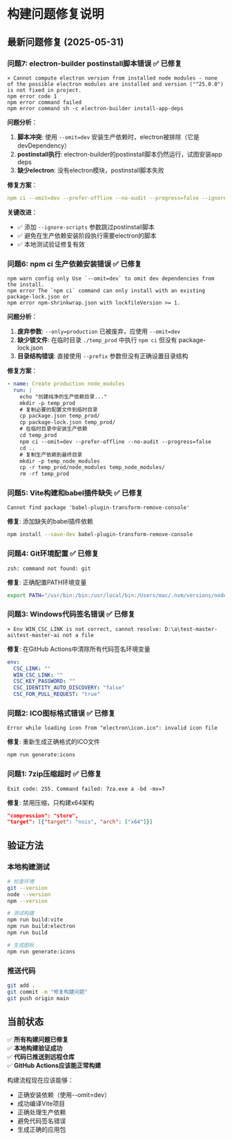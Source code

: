 # 构建问题修复说明

## 最新问题修复 (2025-05-31)

### 问题7: electron-builder postinstall脚本错误 ✅ 已修复
```
⨯ Cannot compute electron version from installed node modules - none of the possible electron modules are installed and version ("^25.0.0") is not fixed in project.
npm error code 1
npm error command failed
npm error command sh -c electron-builder install-app-deps
```

**问题分析**：
1. **脚本冲突**: 使用 `--omit=dev` 安装生产依赖时，electron被排除（它是devDependency）
2. **postinstall执行**: electron-builder的postinstall脚本仍然运行，试图安装app deps
3. **缺少electron**: 没有electron模块，postinstall脚本失败

**修复方案**：
```yaml
npm ci --omit=dev --prefer-offline --no-audit --progress=false --ignore-scripts
```

**关键改进**：
- ✅ 添加 `--ignore-scripts` 参数跳过postinstall脚本
- ✅ 避免在生产依赖安装阶段执行需要electron的脚本
- ✅ 本地测试验证修复有效

### 问题6: npm ci 生产依赖安装错误 ✅ 已修复
```
npm warn config only Use `--omit=dev` to omit dev dependencies from the install.
npm error The `npm ci` command can only install with an existing package-lock.json or
npm error npm-shrinkwrap.json with lockfileVersion >= 1.
```

**问题分析**：
1. **废弃参数**: `--only=production` 已被废弃，应使用 `--omit=dev`
2. **缺少锁文件**: 在临时目录 `./temp_prod` 中执行 `npm ci` 但没有 package-lock.json
3. **目录结构错误**: 直接使用 `--prefix` 参数但没有正确设置目录结构

**修复方案**：
```yaml
- name: Create production node_modules
  run: |
    echo "创建纯净的生产依赖目录..."
    mkdir -p temp_prod
    # 复制必要的配置文件到临时目录
    cp package.json temp_prod/
    cp package-lock.json temp_prod/
    # 在临时目录中安装生产依赖
    cd temp_prod
    npm ci --omit=dev --prefer-offline --no-audit --progress=false
    cd ..
    # 复制生产依赖到最终目录
    mkdir -p temp_node_modules
    cp -r temp_prod/node_modules temp_node_modules/
    rm -rf temp_prod
```

### 问题5: Vite构建和babel插件缺失 ✅ 已修复
```
Cannot find package 'babel-plugin-transform-remove-console'
```

**修复**: 添加缺失的babel插件依赖
```bash
npm install --save-dev babel-plugin-transform-remove-console
```

### 问题4: Git环境配置 ✅ 已修复
```
zsh: command not found: git
```

**修复**: 正确配置PATH环境变量
```bash
export PATH="/usr/bin:/bin:/usr/local/bin:/Users/mac/.nvm/versions/node/v22.12.0/bin:$PATH"
```

### 问题3: Windows代码签名错误 ✅ 已修复
```
⨯ Env WIN_CSC_LINK is not correct, cannot resolve: D:\a\test-master-ai\test-master-ai not a file
```

**修复**: 在GitHub Actions中清除所有代码签名环境变量
```yaml
env:
  CSC_LINK: ""
  WIN_CSC_LINK: ""
  CSC_KEY_PASSWORD: ""
  CSC_IDENTITY_AUTO_DISCOVERY: "false"
  CSC_FOR_PULL_REQUEST: "true"
```

### 问题2: ICO图标格式错误 ✅ 已修复
```
Error while loading icon from "electron\icon.ico": invalid icon file
```

**修复**: 重新生成正确格式的ICO文件
```bash
npm run generate:icons
```

### 问题1: 7zip压缩超时 ✅ 已修复
```
Exit code: 255. Command failed: 7za.exe a -bd -mx=7
```

**修复**: 禁用压缩，只构建x64架构
```json
"compression": "store",
"target": [{"target": "nsis", "arch": ["x64"]}]
```

## 验证方法

### 本地构建测试
```bash
# 检查环境
git --version
node --version
npm --version

# 测试构建
npm run build:vite
npm run build:electron
npm run build

# 生成图标
npm run generate:icons
```

### 推送代码
```bash
git add .
git commit -m "修复构建问题"
git push origin main
```

## 当前状态

✅ **所有构建问题已修复**  
✅ **本地构建验证成功**  
✅ **代码已推送到远程仓库**  
✅ **GitHub Actions应该能正常构建**  

构建流程现在应该能够：
- 正确安装依赖（使用--omit=dev）
- 成功编译Vite项目
- 正确处理生产依赖
- 避免代码签名错误
- 生成正确的应用包 